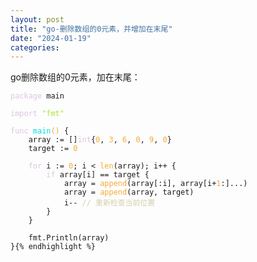 ```yaml
---
layout: post
title: "go-删除数组的0元素，并增加在末尾"
date: "2024-01-19"
categories: 
---
```

<p>go删除数组的0元素，加在末尾：</p>

<pre>
<code><span style="color:#dcc6e0">package</span> main

<span style="color:#dcc6e0">import</span> <span style="color:#abe338">&quot;fmt&quot;</span>

<span style="color:#dcc6e0">func</span> <span style="color:#00e0e0">main</span><span style="color:#f5ab35">()</span> {
    array := []<span style="color:#dcc6e0">int</span>{<span style="color:#f5ab35">0</span>, <span style="color:#f5ab35">3</span>, <span style="color:#f5ab35">6</span>, <span style="color:#f5ab35">0</span>, <span style="color:#f5ab35">9</span>, <span style="color:#f5ab35">0</span>}
    target := <span style="color:#f5ab35">0</span>

    <span style="color:#dcc6e0">for</span> i := <span style="color:#f5ab35">0</span>; i &lt; <span style="color:#f5ab35">len</span>(array); i++ {
        <span style="color:#dcc6e0">if</span> array[i] == target {
            array = <span style="color:#f5ab35">append</span>(array[:i], array[i+<span style="color:#f5ab35">1</span>:]...)
            array = <span style="color:#f5ab35">append</span>(array, target)
            i-- <span style="color:#d4d0ab">// 重新检查当前位置</span>
        }
    }

    fmt.Println(array)
}{% endhighlight %}

